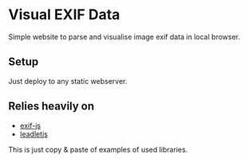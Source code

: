 # Visual EXIF Data
Simple website to parse and visualise image exif data in local browser.

## Setup
Just deploy to any static webserver.

## Relies heavily on
* [exif-js](https://github.com/exif-js/exif-js)
* [leadletjs](https://leafletjs.com/)

This is just copy & paste of examples of used libraries.
